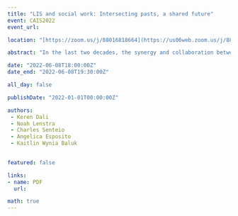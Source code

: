 ```yaml
---
title: "LIS and social work: Intersecting pasts, a shared future"
event: CAIS2022
event_url: 

location: "[https://zoom.us/j/88016818664](https://us06web.zoom.us/j/88016818664?wd=bWlEMk1oZ3FyWTVFNXZISUh4dlZJdz09)"

abstract: "In the last two decades, the synergy and collaboration between LIS and social work (SW) has become more pronounced in higher education and professional settings on both sides of the border. In Canada, we see more public libraries (PLs) hiring social workers, with Edmonton PL as one of the first to participate in this movement (Edmonton PL, 2022); now, social workers are on staff in many public libraries, including such large library systems as Toronto PL (Hepburn, 2018). Dual degrees in LIS/SW are now offered in some North American universities (e.g., Dominican U, U of Michigan); iSchools began to hire faculty specializing in data for social justice; and research collaborations on using ICTs, AI, social media, and robotics for therapeutic and community interventions have become commonplace. In general, there is a recognition that SW approaches to working with people in crisis, homeless populations, immigrant communities, and individuals living with chronic illness and addictions are necessary for frontline library staff as well, especially, in PLs (e.g., Rice & Tambe, 2017; Westbrook, 2009, 2015). The holistic person-in-environment approach and the strength and empowerment perspectives—the cornerstones of SW—have also proven influential in reshaping LIS professional thinking (Bertot et al., 2015; Segal et al., 2013). In addition to PLs, academic librarians also discuss the merit of the SW mindset for educating effective researchers, teaching information literacy, and fostering organizational efficiency (Enomoto, 2015). In turn, social workers have acknowledged the crucial role of information and technology in providing equitable and timely service and improving the quality and reach of care. They have also begun seeing libraries as potential collaborators in community engagement and intervention (Soska & Navarro, 2020)."

date: "2022-06-08T18:00:00Z"
date_end: "2022-06-08T19:30:00Z"

all_day: false

publishDate: "2022-01-01T00:00:00Z"

authors:
 - Keren Dali
 - Noah Lenstra
 - Charles Senteio
 - Angelica Esposito
 - Kaitlin Wynia Baluk
 

featured: false

links:
- name: PDF
  url:

math: true
---
```


